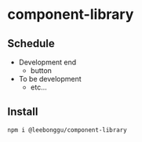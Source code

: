 # component-library

## Schedule

- Development end
  - button
- To be development
  - etc...

## Install

```bash
npm i @leebonggu/component-library
```
